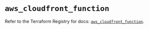 # `aws_cloudfront_function`

Refer to the Terraform Registry for docs: [`aws_cloudfront_function`](https://registry.terraform.io/providers/hashicorp/aws/6.11.0/docs/resources/cloudfront_function).
